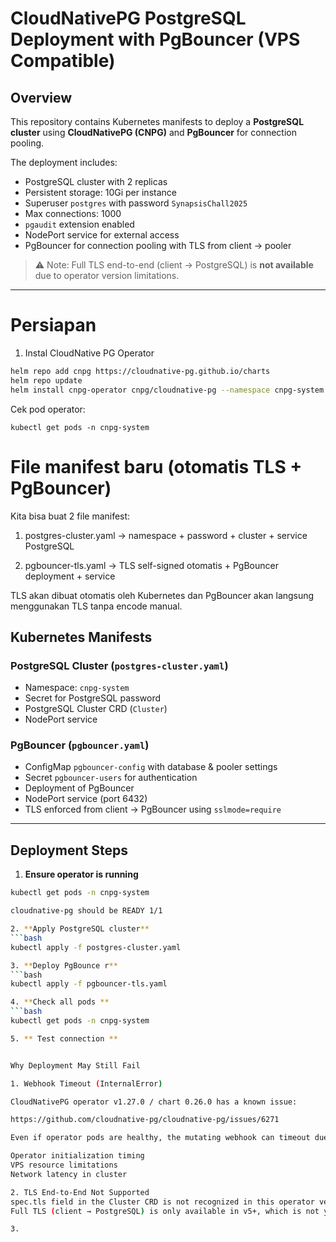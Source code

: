 # CloudNativePG PostgreSQL Deployment with PgBouncer (VPS Compatible)

## Overview

This repository contains Kubernetes manifests to deploy a **PostgreSQL cluster** using **CloudNativePG (CNPG)** and **PgBouncer** for connection pooling.  

The deployment includes:

- PostgreSQL cluster with 2 replicas  
- Persistent storage: 10Gi per instance  
- Superuser `postgres` with password `SynapsisChall2025`  
- Max connections: 1000  
- `pgaudit` extension enabled  
- NodePort service for external access  
- PgBouncer for connection pooling with TLS from client → pooler  

> ⚠️ Note: Full TLS end-to-end (client → PostgreSQL) is **not available** due to operator version limitations.

---
# Persiapan
1. Instal CloudNative PG Operator
```bash
helm repo add cnpg https://cloudnative-pg.github.io/charts
helm repo update
helm install cnpg-operator cnpg/cloudnative-pg --namespace cnpg-system
```

Cek pod operator:
```
kubectl get pods -n cnpg-system
```


# File manifest baru (otomatis TLS + PgBouncer)

Kita bisa buat 2 file manifest:

1. postgres-cluster.yaml → namespace + password + cluster + service PostgreSQL

2. pgbouncer-tls.yaml → TLS self-signed otomatis + PgBouncer deployment + service

TLS akan dibuat otomatis oleh Kubernetes dan PgBouncer akan langsung menggunakan TLS tanpa encode manual.


## Kubernetes Manifests

### PostgreSQL Cluster (`postgres-cluster.yaml`)

- Namespace: `cnpg-system`  
- Secret for PostgreSQL password  
- PostgreSQL Cluster CRD (`Cluster`)  
- NodePort service

### PgBouncer (`pgbouncer.yaml`)

- ConfigMap `pgbouncer-config` with database & pooler settings  
- Secret `pgbouncer-users` for authentication  
- Deployment of PgBouncer  
- NodePort service (port 6432)  
- TLS enforced from client → PgBouncer using `sslmode=require`  

---

## Deployment Steps

1. **Ensure operator is running**

```bash
kubectl get pods -n cnpg-system

cloudnative-pg should be READY 1/1

2. **Apply PostgreSQL cluster**
```bash
kubectl apply -f postgres-cluster.yaml

3. **Deploy PgBounce r**
```bash
kubectl apply -f pgbouncer-tls.yaml

4. **Check all pods **
```bash
kubectl get pods -n cnpg-system

5. ** Test connection **


Why Deployment May Still Fail

1. Webhook Timeout (InternalError)

CloudNativePG operator v1.27.0 / chart 0.26.0 has a known issue:

https://github.com/cloudnative-pg/cloudnative-pg/issues/6271

Even if operator pods are healthy, the mutating webhook can timeout due to:

Operator initialization timing
VPS resource limitations
Network latency in cluster

2. TLS End-to-End Not Supported
spec.tls field in the Cluster CRD is not recognized in this operator version
Full TLS (client → PostgreSQL) is only available in v5+, which is not yet available in Helm chart repository

3. 
